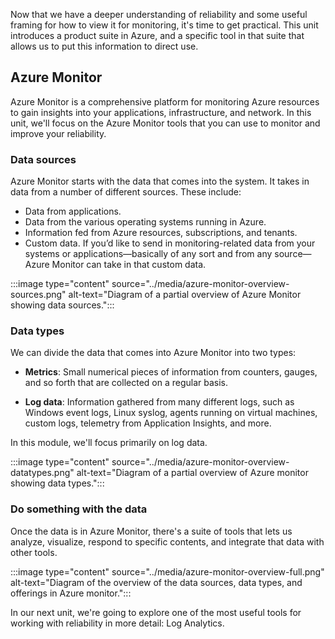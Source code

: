 Now that we have a deeper understanding of reliability and some useful framing for how to view it for monitoring, it's time to get practical. This unit introduces a product suite in Azure, and a specific tool in that suite that allows us to put this information to direct use.

## Azure Monitor

Azure Monitor is a comprehensive platform for monitoring Azure resources to gain insights into your applications, infrastructure, and network. In this unit, we'll focus on the Azure Monitor tools that you can use to monitor and improve your reliability.

### Data sources

Azure Monitor starts with the data that comes into the system. It takes in data from a number of different sources. These include:

- Data from applications.
- Data from the various operating systems running in Azure.
- Information fed from Azure resources, subscriptions, and tenants.
- Custom data. If you’d like to send in monitoring-related data from your systems or applications—basically of any sort and from any source—Azure Monitor can take in that custom data.

:::image type="content" source="../media/azure-monitor-overview-sources.png" alt-text="Diagram of a partial overview of Azure Monitor showing data sources.":::

### Data types

We can divide the data that comes into Azure Monitor into two types:

- **Metrics**: Small numerical pieces of information from counters, gauges, and so forth that are collected on a regular basis.

- **Log data**: Information gathered from many different logs, such as Windows event logs, Linux syslog, agents running on virtual machines, custom logs, telemetry from Application Insights, and more.

In this module, we'll focus primarily on log data.

:::image type="content" source="../media/azure-monitor-overview-datatypes.png" alt-text="Diagram of a partial overview of Azure monitor showing data types.":::

### Do something with the data

Once the data is in Azure Monitor, there's a suite of tools that lets us analyze, visualize, respond to specific contents, and integrate that data with other tools.

:::image type="content" source="../media/azure-monitor-overview-full.png" alt-text="Diagram of the overview of the data sources, data types, and offerings in Azure monitor.":::

In our next unit, we're going to explore one of the most useful tools for working with reliability in more detail: Log Analytics.
